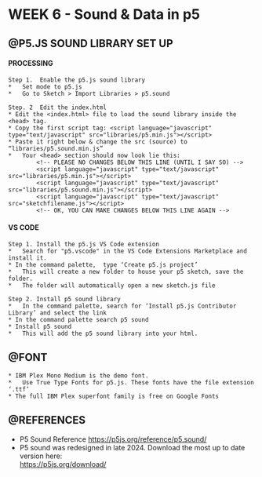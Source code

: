 # WEEK 6 - Sound & Data in p5

## @P5.JS SOUND LIBRARY SET UP
#### PROCESSING
	Step 1.  Enable the p5.js sound library
	*	Set mode to p5.js
	*	Go to Sketch > Import Libraries > p5.sound

	Step. 2  Edit the index.html
	* Edit the <index.html> file to load the sound library inside the <head> tag.
	* Copy the first script tag: <script language="javascript" type="text/javascript" src="libraries/p5.min.js"></script> 
	* Paste it right below & change the src (source) to  “libraries/p5.sound.min.js” 
	*	Your <head> section should now look lie this: 
			<!-- PLEASE NO CHANGES BELOW THIS LINE (UNTIL I SAY SO) -->
			<script language="javascript" type="text/javascript" src="libraries/p5.min.js"></script>
			<script language="javascript" type="text/javascript" src="libraries/p5.sound.min.js"></script>
			<script language="javascript" type="text/javascript" src="sketchfilename.js"></script>
			<!-- OK, YOU CAN MAKE CHANGES BELOW THIS LINE AGAIN -->


#### VS CODE
	Step 1. Install the p5.js VS Code extension
	*	Search for "p5.vscode" in the VS Code Extensions Marketplace and install it. 
	* In the command palette,  type ‘Create p5.js project’
	*	This will create a new folder to house your p5 sketch, save the folder. 
	*	The folder will automatically open a new sketch.js file
 
	Step 2. Install p5 sound library
	*	In the command palette, search for ‘Install p5.js Contributor Library’ and select the link
	* In the command palette search p5 sound
	* Install p5 sound
	*	This will add the p5 sound library into your html. 


## @FONT
	* IBM Plex Mono Medium is the demo font. 
	*	Use True Type Fonts for p5.js. These fonts have the file extension ‘.ttf’
	* The full IBM Plex superfont family is free on Google Fonts


## @REFERENCES
* P5 Sound Reference https://p5js.org/reference/p5.sound/
* P5 sound was redesigned in late 2024. Download the most up to date version here: <br>
  https://p5js.org/download/ <br> 
